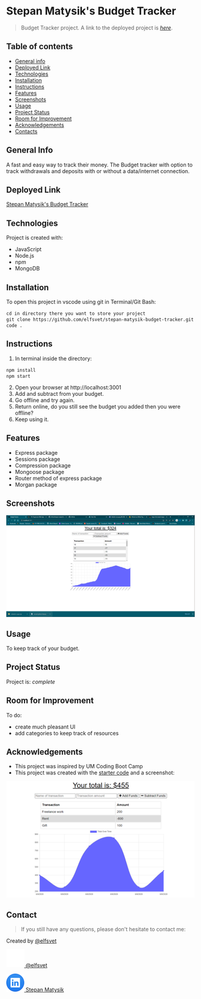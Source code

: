 # Stepan Matysik's Budget Tracker
> Budget Tracker project.
> A link to the deployed project is [_here_](https://shrouded-cove-70926.herokuapp.com/).

## Table of contents
* [General info](#general-info)
* [Deployed Link](#deployed-link)
* [Technologies](#technologies)
* [Installation](#installation)
* [Instructions](#instructions)
* [Features](#features)
* [Screenshots](#screenshots)
* [Usage](#usage)
* [Project Status](#project-status)
* [Room for Improvement](#room-for-improvement)
* [Acknowledgements](#acknowledgements)
* [Contacts](#contact)



## General Info
A fast and easy way to track their money. The Budget tracker with option to track withdrawals and deposits with or without a data/internet connection.

## Deployed Link
[Stepan Matysik's Budget Tracker](https://shrouded-cove-70926.herokuapp.com/)

## Technologies
Project is created with:
- JavaScript
- Node.js
- npm
- MongoDB

## Installation
To open this project in vscode using git in Terminal/Git Bash:

```
cd in directory there you want to store your project
git clone https://github.com/elfsvet/stepan-matysik-budget-tracker.git
code .
```

## Instructions
1. In terminal inside the directory:
```
npm install
npm start
```
2. Open your browser at http://localhost:3001
3. Add and subtract from your budget.
4. Go offline and try again.
5. Return online, do you still see the budget you added then you were offline?
6. Keep using it.

## Features
- Express package
- Sessions package
- Compression package
- Mongoose package
- Router method of express package
- Morgan package

## Screenshots
![Example screenshot](./public/images/Screenshot%202022-07-15%20223133.png)

## Usage
To keep track of your budget.

## Project Status
Project is: _complete_

## Room for Improvement
To do:
- create much pleasant UI
- add categories to keep track of resources

## Acknowledgements
- This project was inspired by UM Coding Boot Camp
- This project was created with the [starter code](https://github.com/coding-boot-camp/symmetrical-bassoon) and a screenshot:

![Example screenshot](./public/images/19-pwa-homework-demo-01.png)

## Contact
> If you still have any questions, please don't hesitate to contact me:

Created by [@elfsvet](https://github.com/elfsvet)

 [![GitHub](./public/images/icons8-github-48.png) @elfsvet](https://github.com/elfsvet)

 [![Linkedin](./public/images/linkedin-icon.png) Stepan Matysik](https://www.linkedin.com/in/stepanmatysik/)
